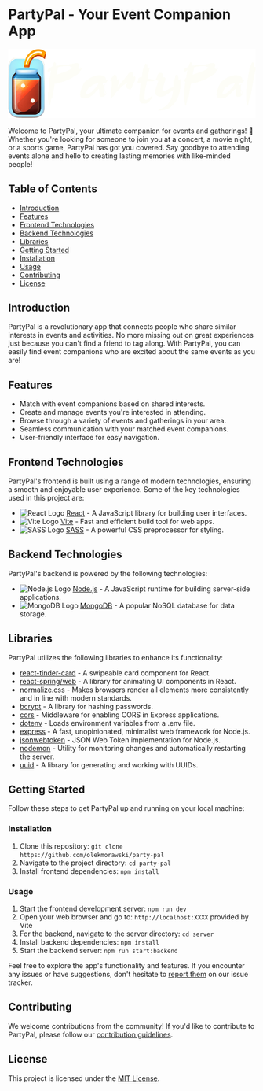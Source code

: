 # PartyPal - Your Event Companion App

![PartyPal Logo](/styles/images/logo_white_letters.png)

Welcome to PartyPal, your ultimate companion for events and gatherings! 🎉 Whether you're looking for someone to join you at a concert, a movie night, or a sports game, PartyPal has got you covered. Say goodbye to attending events alone and hello to creating lasting memories with like-minded people!

## Table of Contents

- [Introduction](#introduction)
- [Features](#features)
- [Frontend Technologies](#frontend-technologies)
- [Backend Technologies](#backend-technologies)
- [Libraries](#libraries)
- [Getting Started](#getting-started)
- [Installation](#installation)
- [Usage](#usage)
- [Contributing](#contributing)
- [License](#license)

## Introduction

PartyPal is a revolutionary app that connects people who share similar interests in events and activities. No more missing out on great experiences just because you can't find a friend to tag along. With PartyPal, you can easily find event companions who are excited about the same events as you are!

## Features

- Match with event companions based on shared interests.
- Create and manage events you're interested in attending.
- Browse through a variety of events and gatherings in your area.
- Seamless communication with your matched event companions.
- User-friendly interface for easy navigation.

## Frontend Technologies

PartyPal's frontend is built using a range of modern technologies, ensuring a smooth and enjoyable user experience. Some of the key technologies used in this project are:

- <img src="https://upload.wikimedia.org/wikipedia/commons/thumb/a/a7/React-icon.svg/35px-React-icon.svg.png" alt="React Logo"> [React](https://reactjs.org/) - A JavaScript library for building user interfaces.
- <img src="https://vitejs.dev/logo.svg" alt="Vite Logo" height="35"> [Vite](https://vitejs.dev/) - Fast and efficient build tool for web apps.
- <img src="https://sass-lang.com/assets/img/logos/logo.svg" alt="SASS Logo" height="35"> [SASS](https://sass-lang.com/) - A powerful CSS preprocessor for styling.

## Backend Technologies

PartyPal's backend is powered by the following technologies:

- <img src="https://nodejs.org/static/images/logo.svg" alt="Node.js Logo" height="35"> [Node.js](https://nodejs.org/) - A JavaScript runtime for building server-side applications.
- <img src="https://webassets.mongodb.com/_com_assets/cms/mongodb_logo1-76twgcu2dm.png" alt="MongoDB Logo" height="35"> [MongoDB](https://www.mongodb.com/) - A popular NoSQL database for data storage.

## Libraries

PartyPal utilizes the following libraries to enhance its functionality:

- [react-tinder-card](https://github.com/3DJakob/react-tinder-card) - A swipeable card component for React.
- [react-spring/web](https://github.com/pmndrs/react-spring) - A library for animating UI components in React.
- [normalize.css](https://github.com/necolas/normalize.css) - Makes browsers render all elements more consistently and in line with modern standards.
- [bcrypt](https://github.com/kelektiv/node.bcrypt.js) - A library for hashing passwords.
- [cors](https://github.com/expressjs/cors) - Middleware for enabling CORS in Express applications.
- [dotenv](https://github.com/motdotla/dotenv) - Loads environment variables from a .env file.
- [express](https://github.com/expressjs/express) - A fast, unopinionated, minimalist web framework for Node.js.
- [jsonwebtoken](https://github.com/auth0/node-jsonwebtoken) - JSON Web Token implementation for Node.js.
- [nodemon](https://github.com/remy/nodemon) - Utility for monitoring changes and automatically restarting the server.
- [uuid](https://github.com/uuidjs/uuid) - A library for generating and working with UUIDs.

## Getting Started

Follow these steps to get PartyPal up and running on your local machine:

### Installation

1. Clone this repository: `git clone https://github.com/olekmorawski/party-pal`
2. Navigate to the project directory: `cd party-pal`
3. Install frontend dependencies: `npm install`

### Usage

1. Start the frontend development server: `npm run dev`
2. Open your web browser and go to: `http://localhost:XXXX` provided by Vite
3. For the backend, navigate to the server directory: `cd server`
4. Install backend dependencies: `npm install`
5. Start the backend server: `npm run start:backend`

Feel free to explore the app's functionality and features. If you encounter any issues or have suggestions, don't hesitate to [report them](link-to-issue-tracker) on our issue tracker.

## Contributing

We welcome contributions from the community! If you'd like to contribute to PartyPal, please follow our [contribution guidelines](link-to-contributing-guidelines).

## License

This project is licensed under the [MIT License](link-to-license-file).
